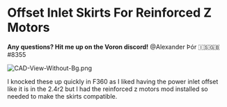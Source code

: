  # Offset Inlet Skirts For Reinforced Z Motors #
 **Any questions? Hit me up on the Voron discord!** @Alexander Þór 🇮🇸🇬🇧#8355

 ![CAD-View-Without-Bg.png](https://github.com/Alexander-T-Moss/VoronUsers/blob/master/printer_mods/AlexanderT-Moss/Offset-Inlet-Skirts-For-Reinforced-Z-Motors/Images/CAD-View-Without-Bg.png)
 
 I knocked these up quickly in F360 as I liked having the power inlet offset like it is in the 2.4r2 but I had the reinforced z motors mod installed so needed to make the skirts compatible.
 
